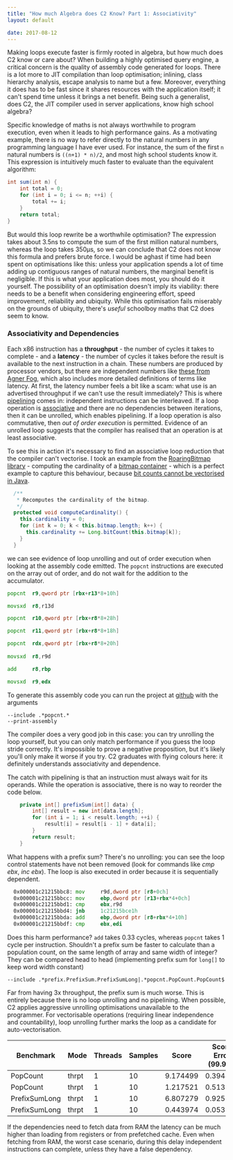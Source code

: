 ```yaml
---
title: "How much Algebra does C2 Know? Part 1: Associativity"
layout: default

date: 2017-08-12
---
```


Making loops execute faster is firmly rooted in algebra, but how much does C2 know or care about? When building a highly optimised query engine, a critical concern is the quality of assembly code generated for loops. There is a lot more to JIT compilation than loop optimisation; inlining, class hierarchy analysis, escape analysis to name but a few. Moreover, everything it does has to be fast since it shares resources with the application itself; it can't spend time unless it brings a net benefit. Being such a generalist, does C2, the JIT compiler used in server applications, know high school algebra?

Specific knowledge of maths is not always worthwhile to program execution, even when it leads to high performance gains. As a motivating example, there is no way to refer directly to the natural numbers in any programming language I have ever used. For instance, the sum of the first `n` natural numbers is `((n+1) * n)/2`, and most high school students know it. This expression is intuitively much faster to evaluate than the equivalent algorithm:

```java
int sum(int n) {
    int total = 0;
    for (int i = 0; i <= n; ++i) {
        total += i;
    }
    return total;
}
```

But would this loop rewrite be a worthwhile optimisation? The expression takes about 3.5ns to compute the sum of the first million natural numbers, whereas the loop takes 350µs, so we can conclude that C2 does not know this formula and prefers brute force. I would be aghast if time had been spent on optimisations like this: unless your application spends a lot of time adding up contiguous ranges of natural numbers, the marginal benefit is negligible. If this is what your application does most, you should do it yourself. The possibility of an optimisation doesn't imply its viability: there needs to be a benefit when considering engineering effort, speed improvement, reliability and ubiquity. While this optimisation fails miserably on the grounds of ubiquity, there's <em>useful</em> schoolboy maths that C2 does seem to know.

<h3>Associativity and Dependencies</h3>

Each x86 instruction has a <strong>throughput</strong> - the number of cycles it takes to complete - and a <strong>latency</strong> - the number of cycles it takes before the result is available to the next instruction in a chain. These numbers are produced by processor vendors, but there are independent numbers like <a href="http://www.agner.org/optimize/instruction_tables.pdf" target="_blank">these from Agner Fog</a>, which also includes more detailed definitions of terms like latency. At first, the latency number feels a bit like a scam: what use is an advertised throughput if we can't use the result immediately? This is where <a href="https://en.wikipedia.org/wiki/Instruction_pipelining" target="_blank">pipelining</a> comes in: independent instructions can be interleaved. If a loop operation is <a href="https://en.wikipedia.org/wiki/Associative_property" target="_blank">associative</a> and there are no dependencies between iterations, then it can be unrolled, which enables pipelining. If a loop operation is also commutative, then <em>out of order execution</em> is permitted. Evidence of an unrolled loop suggests that the compiler has realised that an operation is at least associative.

To see this in action it's necessary to find an associative loop reduction that the compiler can't vectorise. I took an example from the <a href="http://roaringbitmap.org/" target="_blank">RoaringBitmap library</a> - computing the cardinality of a <a href="https://github.com/RoaringBitmap/RoaringBitmap/blob/master/src/main/java/org/roaringbitmap/BitmapContainer.java" target="_blank">bitmap container</a> - which is a perfect example to capture this behaviour, because <a href="https://richardstartin.com/2017/08/04/project-panama-and-population-count/" target="_blank">bit counts cannot be vectorised in Java</a>.

```java
  /**
   * Recomputes the cardinality of the bitmap.
   */
  protected void computeCardinality() {
    this.cardinality = 0;
    for (int k = 0; k < this.bitmap.length; k++) {
      this.cardinality += Long.bitCount(this.bitmap[k]);
    }
  }
  ```


we can see evidence of loop unrolling and out of order execution when looking at the assembly code emitted. The `popcnt` instructions are executed on the array out of order, and do not wait for the addition to the accumulator. 

```asm
popcnt  r9,qword ptr [rbx+r13*8+10h]

movsxd  r8,r13d

popcnt  r10,qword ptr [rbx+r8*8+28h]

popcnt  r11,qword ptr [rbx+r8*8+18h]

popcnt  rdx,qword ptr [rbx+r8*8+20h]
 
movsxd  r8,r9d

add     r8,rbp

movsxd  r9,edx
```

To generate this assembly code you can run the project at <a href="https://github.com/richardstartin/simdbenchmarks/blob/master/src/main/java/com/openkappa/simd/Launcher.java" target="_blank">github</a> with the arguments 

```
--include .*popcnt.* 
--print-assembly
```

The compiler does a very good job in this case: you can try unrolling the loop yourself, but you can only match performance if you guess the loop stride correctly. It's impossible to prove a negative proposition, but it's likely you'll only make it worse if you try. C2 graduates with flying colours here: it definitely understands associativity and dependence.

The catch with pipelining is that an instruction must always wait for its operands. While the operation is associative, there is no way to reorder the code below.

```java
    private int[] prefixSum(int[] data) {
        int[] result = new int[data.length];
        for (int i = 1; i < result.length; ++i) {
            result[i] = result[i - 1] + data[i];
        }
        return result;
    }
```

What happens with a prefix sum? There's no unrolling: you can see the loop control statements have not been removed (look for commands like <em>cmp ebx</em>, <em>inc ebx</em>). The loop is also executed in order because it is sequentially dependent.

```asm
  0x000001c21215bbc8: mov     r9d,dword ptr [r8+0ch]  
  0x000001c21215bbcc: mov     ebp,dword ptr [r13+rbx*4+0ch]
  0x000001c21215bbd1: cmp     ebx,r9d           
  0x000001c21215bbd4: jnb     1c21215bce1h      
  0x000001c21215bbda: add     ebp,dword ptr [r8+rbx*4+10h]
  0x000001c21215bbdf: cmp     ebx,edi          
```

Does this harm performance? `add` takes 0.33 cycles, whereas `popcnt` takes 1 cycle per instruction. Shouldn't a prefix sum be faster to calculate than a population count, on the same length of array and same width of integer? They can be compared head to head (implementing prefix sum for `long[]` to keep word width constant)

```
--include .*prefix.PrefixSum.PrefixSumLong|.*popcnt.PopCount.PopCount$
```

Far from having 3x throughput, the prefix sum is much worse. This is entirely because there is no loop unrolling and no pipelining. When possible, C2 applies aggressive unrolling optimisations unavailable to the programmer. For vectorisable operations (requiring linear independence and countability), loop unrolling further marks the loop as a candidate for auto-vectorisation.

|Benchmark|Mode|Threads|Samples|Score|Score Error (99.9%)|Unit|Param: size|
|--- |--- |--- |--- |--- |--- |--- |--- |
|PopCount|thrpt|1|10|9.174499|0.394487|ops/ms|100000|
|PopCount|thrpt|1|10|1.217521|0.513734|ops/ms|1000000|
|PrefixSumLong|thrpt|1|10|6.807279|0.925282|ops/ms|100000|
|PrefixSumLong|thrpt|1|10|0.443974|0.053544|ops/ms|1000000|

If the dependencies need to fetch data from RAM the latency can be much higher than loading from registers or from prefetched cache. Even when fetching from RAM, the worst case scenario, during this delay independent instructions can complete, unless they have a false dependency.
